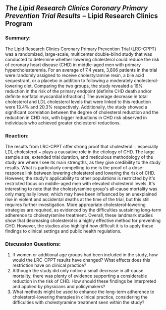## *The Lipid Research Clinics Coronary Primary Prevention Trial Results* $-$ Lipid Research Clinics Program

### Summary:
The Lipid Research Clinics Coronary Primary Prevention Trial (LRC-CPPT) was a randomized, large-scale, multicenter double-blind study that was conducted to determine whether lowering cholesterol could reduce the risk of coronary heart disease (CHD) in middle-aged men with primary hypercholesteremia. For an average of 7.4 years, 3,806 patients in the trial were randomly assigned to receive cholestyramine resin, a bile acid sequestrant, or a placebo in addition to following a moderately cholesterol-lowering diet. Comparing the two groups, the study revealed a 19% reduction in the risk of the primary endpoint (definite CHD death and/or definite nonfatal myocardial infraction.) The average decrease in total cholesterol and LDL cholesterol levels that were linked to this reduction were 13.4% and 20.3% respectively. Additionally, the study showed a significant correlation between the degree of cholesterol reduction and the reduction in CHD risk, with bigger reductions in CHD risk observed in individuals who achieved greater cholesterol reductions.

### Reaction:
The results from LRC-CPPT offer strong proof that cholesterol $-$ especially LDL cholesterol $-$ plays a causative role in the etiology of CHD. The large sample size, extended trial duration, and meticulous methodology of the study are where I see its main strengths, as they give credibility to the study results. What is particularly compelling to me is the proof of a dose-response link between lowering cholesterol and lowering the risk of CHD. However, the study's applicability to other populations is restricted by it's restricted focus on middle-aged men with elevated cholesterol levels. It's interesting to note that the cholestyramine group's all-cause mortality was only marginally lower, which may have been influenced by an unexplained rise in violent and accidental deaths at the time of the trial, but this still requires further investigation. More appropriate cholesterol-lowering strategies are required, as evidenced by the difficulties sustaining long-term adherence to cholestyramine treatment. Overall, these landmark studies show that decreasing cholesterol is a highly effective method for preventing CHD. However, the studies also highlight how difficult it is to apply these findings to clinical settings and public health regulations.

### Discussion Questions:
1. If women or additional age groups had been included in the study, how would the LRC-CPPT results have changed? What effects does this restriction have on clinical practice?
2. Although the study did only notice a small decrease in all-cause mortality, there was plenty of evidence supporting a considerable reduction in the risk of CHD. How should these findings be interpreted and applied by physicians and policymakers?
3. What methods might be used to enhance the long-term adherence to cholesterol-lowering therapies in clinical practice, considering the difficulties with cholestyramine treatment seen within the study?
